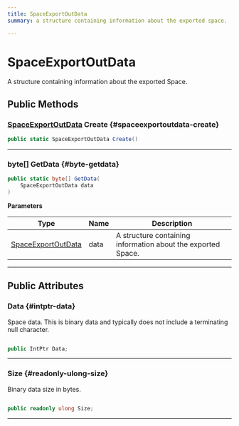 ```yaml
---
title: SpaceExportOutData
summary: a structure containing information about the exported space. 

---
```


# SpaceExportOutData




A structure containing information about the exported Space.   





## Public Methods

### [SpaceExportOutData](/versioned_docs/version-02-Aug-2023/unity-api/api/UnityEngine.XR.MagicLeap/MLSpace/UnityEngine.XR.MagicLeap.MLSpace.SpaceExportOutData.md) Create {#spaceexportoutdata-create}

```csharp
public static SpaceExportOutData Create()
```






-----------

### byte[] GetData {#byte-getdata}

```csharp
public static byte[] GetData(
    SpaceExportOutData data
)
```


**Parameters**

| Type | Name  | Description  | 
|--|--|--|
| [SpaceExportOutData](/versioned_docs/version-02-Aug-2023/unity-api/api/UnityEngine.XR.MagicLeap/MLSpace/UnityEngine.XR.MagicLeap.MLSpace.SpaceExportOutData.md) |data|A structure containing information about the exported Space. |






-----------

## Public Attributes

### Data {#intptr-data}

Space data. This is binary data and typically does not include a terminating null character. 

```csharp

public IntPtr Data;

```






-----------

### Size {#readonly-ulong-size}

Binary data size in bytes. 

```csharp

public readonly ulong Size;

```






-----------


